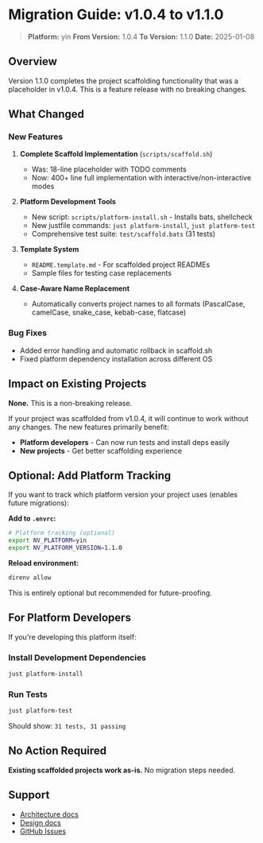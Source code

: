 # Migration Guide: v1.0.4 to v1.1.0

> **Platform:** yin
> **From Version:** 1.0.4
> **To Version:** 1.1.0
> **Date:** 2025-01-08

## Overview

Version 1.1.0 completes the project scaffolding functionality that was a placeholder in v1.0.4. This is a feature release with no breaking changes.

## What Changed

### New Features

1. **Complete Scaffold Implementation** (`scripts/scaffold.sh`)
   - Was: 18-line placeholder with TODO comments
   - Now: 400+ line full implementation with interactive/non-interactive modes

2. **Platform Development Tools**
   - New script: `scripts/platform-install.sh` - Installs bats, shellcheck
   - New justfile commands: `just platform-install`, `just platform-test`
   - Comprehensive test suite: `test/scaffold.bats` (31 tests)

3. **Template System**
   - `README.template.md` - For scaffolded project READMEs
   - Sample files for testing case replacements

4. **Case-Aware Name Replacement**
   - Automatically converts project names to all formats (PascalCase, camelCase, snake_case, kebab-case, flatcase)

### Bug Fixes

- Added error handling and automatic rollback in scaffold.sh
- Fixed platform dependency installation across different OS

## Impact on Existing Projects

**None.** This is a non-breaking release.

If your project was scaffolded from v1.0.4, it will continue to work without any changes. The new features primarily benefit:
- **Platform developers** - Can now run tests and install deps easily
- **New projects** - Get better scaffolding experience

## Optional: Add Platform Tracking

If you want to track which platform version your project uses (enables future migrations):

**Add to `.envrc`:**
```bash
# Platform tracking (optional)
export NV_PLATFORM=yin
export NV_PLATFORM_VERSION=1.1.0
```

**Reload environment:**
```bash
direnv allow
```

This is entirely optional but recommended for future-proofing.

## For Platform Developers

If you're developing this platform itself:

### Install Development Dependencies

```bash
just platform-install
```

### Run Tests

```bash
just platform-test
```

Should show: `31 tests, 31 passing`

## No Action Required

**Existing scaffolded projects work as-is.** No migration steps needed.

## Support

- [Architecture docs](../architecture.md)
- [Design docs](../design.md)
- [GitHub Issues](https://github.com/cloudvoyant/lib/issues)
